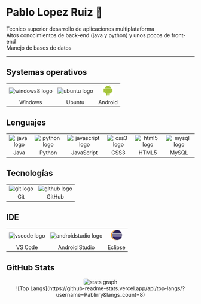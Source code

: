 # Pablo Lopez Ruiz 👋  
<div>Tecnico superior desarrollo de aplicaciones multiplataforma</div>
<div> Altos conocimientos de back-end (java y python) y unos pocos de front-end </div>
<div>Manejo de bases de datos</div>

---

## Systemas operativos
<table>
  <tr>
    <td align="center"><img src="https://cdn.jsdelivr.net/gh/devicons/devicon/icons/windows8/windows8-original.svg" height="30" alt="windows8 logo" /></td>
    <td align="center"><img src="https://cdn.jsdelivr.net/gh/devicons/devicon/icons/ubuntu/ubuntu-plain.svg" height="30" alt="ubuntu logo" /></td>
    <td align="center"><img src="https://github.com/devicons/devicon/blob/v2.16.0/icons/android/android-original.svg" height="30" alt="android logo" /></td>
  </tr>
  <tr>
    <td align="center">Windows</td>
    <td align="center">Ubuntu</td>
    <td align="center">Android</td>
  </tr>
</table>

## Lenguajes
<table>
  <tr>
    <td align="center"><img src="https://cdn.jsdelivr.net/gh/devicons/devicon/icons/java/java-original.svg" height="30" alt="java logo" /></td>
    <td align="center"><img src="https://cdn.jsdelivr.net/gh/devicons/devicon/icons/python/python-original.svg" height="30" alt="python logo" /></td>
    <td align="center"><img src="https://cdn.jsdelivr.net/gh/devicons/devicon/icons/javascript/javascript-original.svg" height="30" alt="javascript logo" /></td>
    <td align="center"><img src="https://cdn.jsdelivr.net/gh/devicons/devicon/icons/css3/css3-original.svg" height="30" alt="css3 logo" /></td>
    <td align="center"><img src="https://cdn.jsdelivr.net/gh/devicons/devicon/icons/html5/html5-original.svg" height="30" alt="html5 logo" /></td>
    <td align="center"><img src="https://cdn.jsdelivr.net/gh/devicons/devicon/icons/mysql/mysql-original.svg" height="30" alt="mysql logo" /></td>
  </tr>
  <tr>
    <td align="center">Java</td>
    <td align="center">Python</td>
    <td align="center">JavaScript</td>
    <td align="center">CSS3</td>
    <td align="center">HTML5</td>
    <td align="center">MySQL</td>
  </tr>
</table>

## Tecnologías
<table>
  <tr>
    <td align="center"><img src="https://cdn.jsdelivr.net/gh/devicons/devicon/icons/git/git-original.svg" height="30" alt="git logo" /></td>
    <td align="center"><img src="https://cdn.jsdelivr.net/gh/devicons/devicon/icons/github/github-original.svg" height="30" alt="github logo" /></td>
  </tr>
  <tr>
    <td align="center">Git</td>
    <td align="center">GitHub</td>
  </tr>
</table>

## IDE
<table>
  <tr>
    <td align="center"><img src="https://cdn.jsdelivr.net/gh/devicons/devicon/icons/vscode/vscode-original.svg" height="30" alt="vscode logo" /></td>
    <td align="center"><img src="https://cdn.jsdelivr.net/gh/devicons/devicon/icons/androidstudio/androidstudio-original.svg" height="30" alt="androidstudio logo" /></td>
    <td align="center"><img src="https://github.com/devicons/devicon/blob/v2.16.0/icons/eclipse/eclipse-original.svg" height="30" alt="Eclipse IDE" /></td>
  </tr>
  <tr>
    <td align="center">VS Code</td>
    <td align="center">Android Studio</td>
    <td align="center">Eclipse</td>
  </tr>
</table>

## GitHub Stats
<div align="center">
  <img src="https://github-readme-stats.vercel.app/api?username=pablirry&hide_title=false&hide_rank=false&show_icons=true&include_all_commits=true&count_private=true&disable_animations=false&theme=dark&locale=es&hide_border=false" height="150" alt="stats graph" />
<div align="center">
![Top Langs](https://github-readme-stats.vercel.app/api/top-langs/?username=Pablirry&langs_count=8)
</div>

